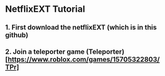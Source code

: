 # NetflixEXT Tutorial
## 1. First download the netflixEXT (which is in this github)
## 2. Join a teleporter game (Teleporter)[https://www.roblox.com/games/15705322803/TPr]
